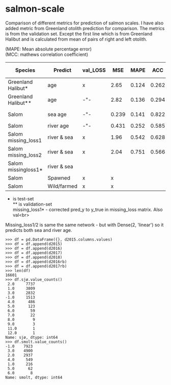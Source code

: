 # salmon-scale

Comparison of different metrics for prediction of salmon scales. I have also added metric from Greenland otolith prediction for comparison. The metrics is from the validation set. Except the first line which is from Greenland Halibut and is calculated from mean of pairs of right and left otolith.<br />

(MAPE: Mean absolute percentage error)<br />
(MCC: mathews correlation coefficient)<br />

| Species            | Predict    |val_LOSS| MSE  | MAPE | ACC | MCC | training size
| -------------------| -----------|--------|------|------|-----|-----|----------------|
| Greenland Halibut* | age        | x      |2.65  |0.124 |0.262|x    |8875|
| Greenland Halibut**| age        | -"-    |2.82  |0.136 |0.294|x    |8875|
| Salom              | sea age    | -"-    |0.239 |0.141 |0.822|x    |ca 9000|
| Salom              | river age  | -"-    |0.431 |0.252 |0.585|x    |6300|
| Salom missing_loss1| river & sea| x      |1.96  |0.542 |0.628|x    |9073|
| Salom missing_loss2| river & sea| x      |2.04  |0.751 |0.566|x    |9073|
| Salom missingloss1*| river & sea|  |  | ||x    |9073|
| Salom              | Spawned    |x       |x     |      |     | |
| Salom              | Wild/farmed|x       |x     |      |     | |

* is test-set <br/>
** is validation-set <br/>
missing_loss1* - corrected pred_y to y_true in missing_loss matrix. Also val<br\>

Missing_loss1/2 is same the same network - but with Dense(2, 'linear') so it predicts both sea and river age.
```
>>> df = pd.DataFrame({}, d2015.columns.values)
>>> df = df.append(d2015)
>>> df = df.append(d2016)
>>> df = df.append(d2017)
>>> df = df.append(d2018)
>>> df = df.append(d2016rb)
>>> df = df.append(d2017rb)
>>> len(df)
16601
>>> df.sjø.value_counts()
 2.0     7737
 1.0     3809
 3.0     2832
-1.0     1513
 4.0      486
 5.0      123
 6.0       59
 7.0       22
 8.0        9
 9.0        3
 11.0       1
 12.0       1
Name: sjø, dtype: int64
>>> df.smolt.value_counts()
-1.0    7923
 3.0    4900
 2.0    2937
 4.0     549
 1.0     216
 5.0      62
 6.0       8
Name: smolt, dtype: int64

```

